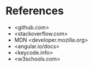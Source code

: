 # References

- <github.com>
- <stackoverflow.com>
- MDN <developer.mozilla.org>
- <angular.io/docs>
- <keycode.info>
- <w3schools.com>
